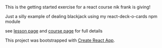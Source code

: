 This is the getting started exercise for a react course nik frank is giving!

Just a silly example of dealing blackjack using my react-deck-o-cards npm module


see [lesson page](https://github.com/nikfrank/react-course/blob/master/lessons/0.md)
and [course page](https://github.com/nikfrank/react-course) for full details


This project was bootstrapped with [Create React App](https://github.com/facebookincubator/create-react-app).

